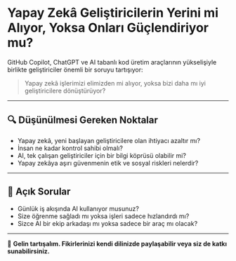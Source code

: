 ﻿# Yapay Zekâ Geliştiricilerin Yerini mi Alıyor, Yoksa Onları Güçlendiriyor mu?

GitHub Copilot, ChatGPT ve AI tabanlı kod üretim araçlarının yükselişiyle birlikte geliştiriciler önemli bir soruyu tartışıyor:

> Yapay zekâ işlerimizi elimizden mi alıyor, yoksa bizi daha mı iyi geliştiricilere dönüştürüyor?

---

## 🔍 Düşünülmesi Gereken Noktalar

- Yapay zekâ, yeni başlayan geliştiricilere olan ihtiyacı azaltır mı?
- İnsan ne kadar kontrol sahibi olmalı?
- AI, tek çalışan geliştiriciler için bir bilgi köprüsü olabilir mi?
- Yapay zekâya aşırı güvenmenin etik ve sosyal riskleri nelerdir?

---

## 💬 Açık Sorular

- Günlük iş akışında AI kullanıyor musunuz?
- Size öğrenme sağladı mı yoksa işleri sadece hızlandırdı mı?
- Sizce AI bir ekip arkadaşı mı yoksa sadece bir araç mı olacak?

---

🧠 **Gelin tartışalım. Fikirlerinizi kendi dilinizde paylaşabilir veya siz de katkı sunabilirsiniz.**

<!--
TR: Bu içerik çok dilli geliştirici topluluk platformunun bir parçasıdır.
-->
